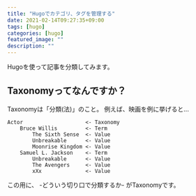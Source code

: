 ```yaml
---
title: "Hugoでカテゴリ、タグを管理する"
date: 2021-02-14T09:27:35+09:00
tags: [hugo]
categories: [hugo]
featured_image: ""
description: ""
---
```

Hugoを使って記事を分類してみます。

## Taxonomyってなんですか？
Taxonomyは「分類(法)」のこと。
例えば、映画を例に挙げると...
```
Actor                    <- Taxonomy
    Bruce Willis         <- Term
        The Sixth Sense  <- Value
        Unbreakable      <- Value
        Moonrise Kingdom <- Value
    Samuel L. Jackson    <- Term
        Unbreakable      <- Value
        The Avengers     <- Value
        xXx              <- Value
```

この用に、 -どういう切り口で分類するか- がTaxonomyです。